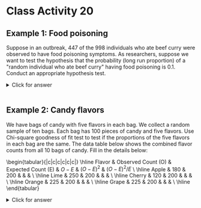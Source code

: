 # Class Activity 20


## Example 1: Food poisoning

Suppose in an outbreak, 447 of the 998 individuals who ate beef curry were observed to have food poisoning symptoms. As researchers, suppose we want to test the hypothesis that the probability (long run proportion) of a "random individual who ate beef curry" having food poisoning is 0.1. Conduct an appropriate hypothesis test.

<details><summary><red>Click for answer</red></summary>

*Answer:*The set of hypotheses are:

$\mathrm{H}_0$ : The proportion of individuals who eat beef curry and get sick is $0.1$ : true $p=0.1 = p_o$

$\mathrm{H}_{\mathrm{a}}$ : The proportion of individuals who eat beef curry and get sick is not $0.1$ : true $p \neq 0.1$

The expected count assuming the null hypothesis is true is $n*p_0 = 998*0.1 = 99.8$. The expected count is larger than 5, so we can proceed with the chi-square test. The observed count is 447. So, the test statistics can be constructed as

\begin{align*}
\chi^2 = \frac{(O-E)^2}{E} = \frac{(447 - 99.8)^2}{99.8} = 1207.894
\end{align*}


```r
(447 - 99.8)^2/99.8
```

```
[1] 1207.894
```

The degrees of freedom corresponding to this test is 1. So, the p-value can be calculated to be 0 as:


```r
1 - pchisq(1207.894, df = 1)
```

```
[1] 0
```

We can also do the test in R using the `prop.test` function. The results are slightly different due to continuity correction, but the results will be the same in most scenarios.


We reject the null hypothesis $(\chi^2 = 1207.894, df = 1, p-value \approx 0)$. There is a significant evidence that the proportion of individuals who eat beef curry and get sick is not $0.1$ 

</details><br>


## Example 2: Candy flavors

We have bags of candy with five flavors in each bag. We collect a random sample of ten bags. Each bag has 100 pieces of candy and five flavors. Use Chi-square goodness of fit test to test if the proportions of the five flavors in each bag are the same. The data table below shows the combined flavor counts from all 10 bags of candy. Fill in the details below:


\begin{tabular}{|c|c|c|c|c|c|} \hline
Flavor & Observed Count (O) & Expected Count (E) & $O-E$ & $(O-E)^2$ & $(O-E)^2/E$ \\  \hline
Apple & 180 & 200 & &  &  \\ \hline 
Lime & 250 & 200 & & &  \\ \hline 
Cherry & 120 & 200 & & & \\ \hline 
Orange & 225 & 200 & & &  \\ \hline 
Grape & 225 & 200 & & & \\ \hline 
\end{tabular}

<details><summary><red>Click for answer</red></summary>

*Answer:* 

$$H_0: p_1 = p_2 = p_3 = p_4 = p_5 = 1/5$$
$$H_a: \text{at least one $p_i$ not equal to 1/5}$$


```r
1 - pchisq(52.75, df = 5-1)
```

```
[1] 9.612522e-11
```


The observed test statistics is:

\begin{align*}
\chi^2 &= \sum_{i=1}^5 \frac{(O_i-E_i)^2}{E_i} = \frac{(180 - 200)^2}{200} + \frac{(250 - 200)^2}{200}\\ & \qquad + \frac{(120 - 200)^2}{200} + \frac{(225 - 200)^2}{200} + \frac{(225 - 200)^2}{200}\\
&=  52.75
\end{align*}



```r
chisq.test(x = c(180, 250, 120, 225, 225), p = rep(1/5,5))
```

```

	Chi-squared test for given probabilities

data:  c(180, 250, 120, 225, 225)
X-squared = 52.75, df = 4, p-value = 9.613e-11
```

We reject the null hypothesis $(\chi^2 = 52.75, df = 4, p-value \approx 0)$. We have significant evidence to claim that at least one proportion of flavors is not the same as others.

</details><br>

